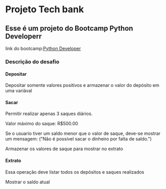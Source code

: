<h1>Projeto Tech bank</h1>

<h2>Esse é um projeto do Bootcamp Python Developerr</h2>
<p>link do bootcamp:<a href="https://web.dio.me/track/formacao-python-developer">Python Developer<a/>

<h3>Descrição do desafio</h3>

<h4>Depositar</h4>
<p>Depositar somente valores positivos e armazenar o valor do depósito em uma variával</p>

<h4>Sacar</h4>
<p> Permitir realizar apenas 3 saques diários.</p>
<p>Valor máximo do saque: R$500.00</p>
<p> Se o usuario tiver um saldo menor que o valor de saque, deve-se mostrar um mensagem: ("Não é possível sacar o dinheiro por falta de saldo.")</p>
<p>Armazenar os valores de saque para mostrar no extrato</p>

<h4>Extrato</h4>
<p>Essa operação deve listar todos os depósitos e saques realizados</p>
<p>Mostrar o saldo atual</p>


